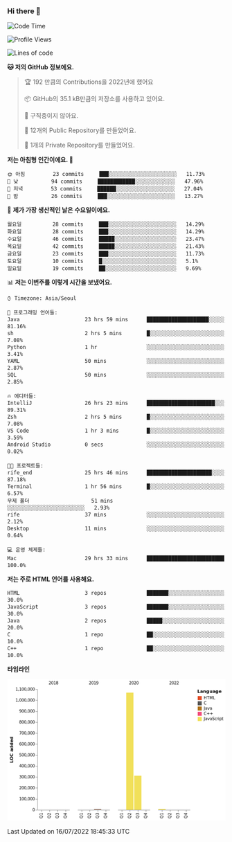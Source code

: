 ### Hi there 👋

<!--
**otm0937/otm0937** is a ✨ _special_ ✨ repository because its `README.md` (this file) appears on your GitHub profile.

Here are some ideas to get you started:

- 🔭 I’m currently working on ...
- 🌱 I’m currently learning ...
- 👯 I’m looking to collaborate on ...
- 🤔 I’m looking for help with ...
- 💬 Ask me about ...
- 📫 How to reach me: ...
- 😄 Pronouns: ...
- ⚡ Fun fact: ...
-->

  <!--START_SECTION:waka-->
![Code Time](http://img.shields.io/badge/Code%20Time-0%20secs-blue)

![Profile Views](http://img.shields.io/badge/Profile%20Views-48-blue)

![Lines of code](https://img.shields.io/badge/%EC%A0%80%EB%8A%94%20%EC%97%AC%ED%83%9C%EA%B9%8C%EC%A7%80%20-1%20Million%20%EC%A4%84%EC%9D%98%20%EC%BD%94%EB%93%9C%EB%A5%BC%20%EC%9E%91%EC%84%B1%ED%96%88%EC%96%B4%EC%9A%94.-blue)

**🐱 저의 GitHub 정보에요.** 

> 🏆 192 만큼의 Contributions을 2022년에 했어요
 > 
> 📦 GitHub의 35.1 kB만큼의 저장소를 사용하고 있어요. 
 > 
> 🚫 구직중이지 않아요.
 > 
> 📜 12개의 Public Repository를 만들었어요. 
 > 
> 🔑 1개의 Private Repository를 만들었어요. 
 > 
**저는 아침형 인간이에요. 🐤** 

```text
🌞 아침         23 commits     ███░░░░░░░░░░░░░░░░░░░░░░   11.73% 
🌆 낮　         94 commits     ████████████░░░░░░░░░░░░░   47.96% 
🌃 저녁         53 commits     ██████░░░░░░░░░░░░░░░░░░░   27.04% 
🌙 밤　         26 commits     ███░░░░░░░░░░░░░░░░░░░░░░   13.27%

```
📅 **제가 가장 생산적인 날은 수요일이에요.** 

```text
월요일          28 commits     ███░░░░░░░░░░░░░░░░░░░░░░   14.29% 
화요일          28 commits     ███░░░░░░░░░░░░░░░░░░░░░░   14.29% 
수요일          46 commits     █████░░░░░░░░░░░░░░░░░░░░   23.47% 
목요일          42 commits     █████░░░░░░░░░░░░░░░░░░░░   21.43% 
금요일          23 commits     ███░░░░░░░░░░░░░░░░░░░░░░   11.73% 
토요일          10 commits     █░░░░░░░░░░░░░░░░░░░░░░░░   5.1% 
일요일          19 commits     ██░░░░░░░░░░░░░░░░░░░░░░░   9.69%

```


📊 **저는 이번주를 이렇게 시간을 보냈어요.** 

```text
⌚︎ Timezone: Asia/Seoul

💬 프로그래밍 언어들: 
Java                     23 hrs 59 mins      ████████████████████░░░░░   81.16% 
sh                       2 hrs 5 mins        █░░░░░░░░░░░░░░░░░░░░░░░░   7.08% 
Python                   1 hr                ░░░░░░░░░░░░░░░░░░░░░░░░░   3.41% 
YAML                     50 mins             ░░░░░░░░░░░░░░░░░░░░░░░░░   2.87% 
SQL                      50 mins             ░░░░░░░░░░░░░░░░░░░░░░░░░   2.85%

🔥 에디터들: 
IntelliJ                 26 hrs 23 mins      ██████████████████████░░░   89.31% 
Zsh                      2 hrs 5 mins        █░░░░░░░░░░░░░░░░░░░░░░░░   7.08% 
VS Code                  1 hr 3 mins         █░░░░░░░░░░░░░░░░░░░░░░░░   3.59% 
Android Studio           0 secs              ░░░░░░░░░░░░░░░░░░░░░░░░░   0.02%

🐱‍💻 프로젝트들: 
rife_end                 25 hrs 46 mins      █████████████████████░░░░   87.18% 
Terminal                 1 hr 56 mins        █░░░░░░░░░░░░░░░░░░░░░░░░   6.57% 
무제 폴더                    51 mins             ░░░░░░░░░░░░░░░░░░░░░░░░░   2.93% 
rife                     37 mins             ░░░░░░░░░░░░░░░░░░░░░░░░░   2.12% 
Desktop                  11 mins             ░░░░░░░░░░░░░░░░░░░░░░░░░   0.64%

💻 운영 체제들: 
Mac                      29 hrs 33 mins      █████████████████████████   100.0%

```

**저는 주로 HTML 언어를 사용해요.** 

```text
HTML                     3 repos             ███████░░░░░░░░░░░░░░░░░░   30.0% 
JavaScript               3 repos             ███████░░░░░░░░░░░░░░░░░░   30.0% 
Java                     2 repos             █████░░░░░░░░░░░░░░░░░░░░   20.0% 
C                        1 repo              ██░░░░░░░░░░░░░░░░░░░░░░░   10.0% 
C++                      1 repo              ██░░░░░░░░░░░░░░░░░░░░░░░   10.0%

```


**타임라인**

![Chart not found](https://raw.githubusercontent.com/otm0937/otm0937/main/charts/bar_graph.png) 


 Last Updated on 16/07/2022 18:45:33 UTC
<!--END_SECTION:waka-->
